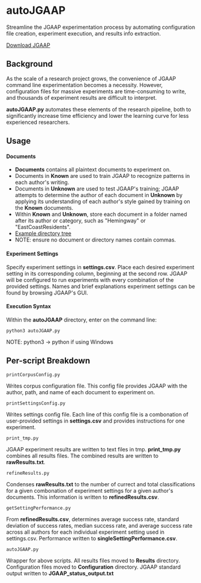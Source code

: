 # autoJGAAP
Streamline the JGAAP experimentation process by automating configuration file creation, experiment execution, and results info extraction.

[Download JGAAP](https://github.com/evllabs/JGAAP/releases) 

## Background

As the scale of a research project grows, the convenience of JGAAP command line experimentation becomes a necessity. However, configuration files for massive experiments are time-consuming to write, and thousands of experiment results are difficult to interpret.

**autoJGAAP.py** automates these elements of the research pipeline, both to significantly increase time efficiency and lower the learning curve for less experienced researchers.

## Usage

#### Documents
* **Documents** contains all plaintext documents to experiment on.
* Documents in **Known** are used to train JGAAP to recognize patterns in each author's writing. 
* Documents in **Unknown** are used to test JGAAP's training; JGAAP attempts to determine the author of each document in **Unknown** by applying its understanding of each author's style gained by training on the **Known** documents. 
* Within **Known** and **Unknown**, store each document in a folder named after its author or category, such as "Hemingway" or "EastCoastResidents". 
* [Example directory tree](/example.jpg)
* NOTE: ensure no document or directory names contain commas.

#### Experiment Settings
Specify experiment settings in **settings.csv**. Place each desired experiment setting in its corresponding column, beginning at the second row. JGAAP will be configured to run experiments with every combination of the provided settings. Names and brief explanations experiment settings can be found by browsing JGAAP's GUI.

#### Execution Syntax
Within the **autoJGAAP** directory, enter on the command line:

```python3 autoJGAAP.py```

NOTE: python3 -> python if using Windows

## Per-script Breakdown

```printCorpusConfig.py```

Writes corpus configuration file. This config file provides JGAAP with the author, path, and name of each document to experiment on.

```printSettingsConfig.py```

Writes settings config file. Each line of this config file is a combonation of user-provided settings in **settings.csv** and provides instructions for one experiment.

```print_tmp.py```

JGAAP experiment results are written to text files in tmp. **print_tmp.py** combines all results files. The combined results are written to **rawResults.txt**.

```refineResults.py```

Condenses **rawResults.txt** to the number of currect and total classifications for a given combonation of experiment settings for a given author's documents. This information is written to **refinedResults.csv**.

```getSettingPerformance.py```

From **refinedResults.csv**, determines average success rate, standard deviation of success rates, median success rate, and average success rate across all authors for each individual experiment setting used in settings.csv. Performance written to **singleSettingPerformance.csv**.

```autoJGAAP.py```

Wrapper for above scripts.
All results files moved to **Results** directory.
Configuration files moved to **Configuration** directory.
JGAAP standard output written to **JGAAP_status_output.txt**




